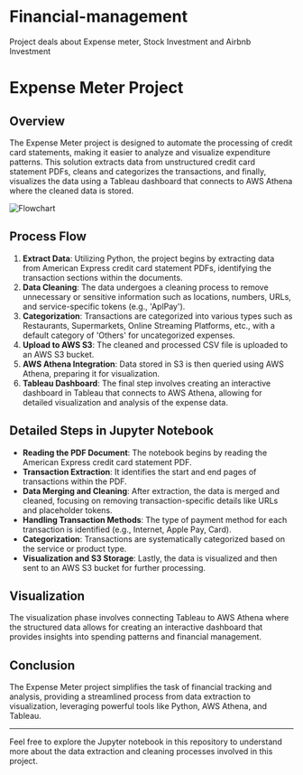# Financial-management
Project deals about Expense meter, Stock Investment and Airbnb Investment 
# Expense Meter Project

## Overview
The Expense Meter project is designed to automate the processing of credit card statements, making it easier to analyze and visualize expenditure patterns. This solution extracts data from unstructured credit card statement PDFs, cleans and categorizes the transactions, and finally, visualizes the data using a Tableau dashboard that connects to AWS Athena where the cleaned data is stored.

![Flowchart](https://viewer.diagrams.net/?tags=%7B%7D&highlight=0000ff&edit=_blank&layers=1&nav=1&title=ExpenseMeterproject.drawio.png#R1Zlbk5owFIB%2FjY%2FdCbnncde99KWdTm27bd8iRGEWiRPjKv31DQIqBrd2Ck55UTk5IPm%2B44HgCI0X2ycjl%2FEHHal0BEG0HaH7EYQQMOzeikheRgIgeBmZmySqYofAJPml6sQquk4itWokWq1TmyybwVBnmQptIyaN0Ztm2kynzW9dyrnyApNQpn70OYlsXEY5AYf4e5XM4%2FqbA1CNLGSdXAVWsYz05iiEHkZobLS25afFdqzSgl7Npdzv8czo%2FsSMyuwlO3wMc%2Fv40zIdbljGZmtMnx7eVUd5lem6mvDYqCixLjaWJnJvEyutWhTfUc7C5jWaTZxYNVnKsNjeOP8jdLeyRr%2FsSbk53s2SNB3rVJvdTmg2UzQM95lHIxETUwcP3fkTq89SGau2R6Fqok9KL5Q1uUupR2m1S96sps1BYcBYGYuP9KGqXGVVNfP9kQ9g3YeK7V9whh7nh601MixA30srd%2BfmTg2CT7mNddYV7DAUog02okigqBvYkIgbcoK7hbcgV%2BSN%2FLpOlcxUUdHjyTf3%2Bpg4tEOizEWTMW9hjOgVGWOP8ddlqmW0a9Hu5fZ5UvQP1BFlHqr2xjHlBJOOGgeuK7eiDGkbZXFFysSv5KP6BUk2PMYBOukXCLVQDuAVKVOP8me1q%2BRpvq%2FkWxurTA6JNOKnnRm3XQnrGr8KaeaRrq5%2Ft68ySeX0UNUD5M3wKe%2B2Li2uyZv7%2FaO6VYbgS4FbrvcNu0vgYsZU1PdFMUDNdk2YjxsCfkXcwsN9gHwvV%2FFU726rB4SY8JOapqSlpklwRch1Ezui7CEN1%2Ba1oHMf7AhJY2%2BL5aALZDpzOXcqi%2BrINNXhSxHaJva72wY3BEDBBMLIlQ9Cohr7UR3O0TT5PpEBl0YFRIBRUY8WqUVXMXqdRbvzeLPHrPTahOqtKZd5bh5zZf%2B80FBRY1nr2zUqlTZ5ba5y20TtdnWgZH6UsNRJZleex%2F3x%2F0GtvyLtXq1n7JxbAEEACBWcQIFhX27hhW7R0N36q%2BDO3frG2t1iQYkQRBBUXLWDvtSiC9Xioav1F9wdq20Rdv5Xi3GAAYWkL634Qq1k6Fr9NX4Pv9hjW2edBgxwwTFivUklF0qlQ5fqP1LoXmpT13mrGIkAY4Yo7%2B%2F6Si8Uy4Yu1n%2BK0YPYU2Pn3aIAU3f3TAniuC%2B37EK3fOhu%2FecmPbg9NXb23om7OyxI3dpQYNCbW36hW%2FHfunWbhz%2F4yvTD%2F6To4Tc%3D)


## Process Flow
1. **Extract Data**: Utilizing Python, the project begins by extracting data from American Express credit card statement PDFs, identifying the transaction sections within the documents.
2. **Data Cleaning**: The data undergoes a cleaning process to remove unnecessary or sensitive information such as locations, numbers, URLs, and service-specific tokens (e.g., 'AplPay').
3. **Categorization**: Transactions are categorized into various types such as Restaurants, Supermarkets, Online Streaming Platforms, etc., with a default category of 'Others' for uncategorized expenses.
4. **Upload to AWS S3**: The cleaned and processed CSV file is uploaded to an AWS S3 bucket.
5. **AWS Athena Integration**: Data stored in S3 is then queried using AWS Athena, preparing it for visualization.
6. **Tableau Dashboard**: The final step involves creating an interactive dashboard in Tableau that connects to AWS Athena, allowing for detailed visualization and analysis of the expense data.

## Detailed Steps in Jupyter Notebook
- **Reading the PDF Document**: The notebook begins by reading the American Express credit card statement PDF.
- **Transaction Extraction**: It identifies the start and end pages of transactions within the PDF.
- **Data Merging and Cleaning**: After extraction, the data is merged and cleaned, focusing on removing transaction-specific details like URLs and placeholder tokens.
- **Handling Transaction Methods**: The type of payment method for each transaction is identified (e.g., Internet, Apple Pay, Card).
- **Categorization**: Transactions are systematically categorized based on the service or product type.
- **Visualization and S3 Storage**: Lastly, the data is visualized and then sent to an AWS S3 bucket for further processing.

## Visualization
The visualization phase involves connecting Tableau to AWS Athena where the structured data allows for creating an interactive dashboard that provides insights into spending patterns and financial management.

## Conclusion
The Expense Meter project simplifies the task of financial tracking and analysis, providing a streamlined process from data extraction to visualization, leveraging powerful tools like Python, AWS Athena, and Tableau.

---

Feel free to explore the Jupyter notebook in this repository to understand more about the data extraction and cleaning processes involved in this project.
